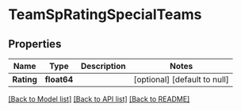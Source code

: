 # TeamSpRatingSpecialTeams

## Properties
Name | Type | Description | Notes
------------ | ------------- | ------------- | -------------
**Rating** | **float64** |  | [optional] [default to null]

[[Back to Model list]](../README.md#documentation-for-models) [[Back to API list]](../README.md#documentation-for-api-endpoints) [[Back to README]](../README.md)

